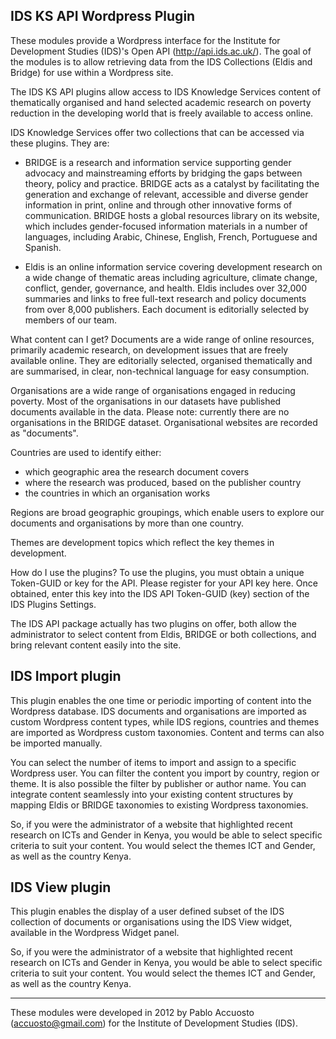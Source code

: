 IDS KS API Wordpress Plugin
---------------------------------------------------------------------------------------------------------------------------------

These modules provide a Wordpress interface for the Institute for Development Studies (IDS)'s Open API (http://api.ids.ac.uk/).
The goal of the modules is to allow retrieving data from the IDS Collections (Eldis and Bridge) for use within a Wordpress site.


The IDS KS API plugins allow access to IDS Knowledge Services content of thematically organised and hand selected academic research on poverty reduction in the developing world that is freely available to access online.

IDS Knowledge Services offer two collections that can be accessed via these plugins. They are:

- BRIDGE is a research and information service supporting gender advocacy and mainstreaming efforts by bridging the gaps between theory, policy and practice. BRIDGE acts as a catalyst by facilitating the generation and exchange of relevant, accessible and diverse gender information in print, online and through other innovative forms of communication. BRIDGE hosts a global resources library on its website, which includes gender-focused information materials in a number of languages, including Arabic, Chinese, English, French, Portuguese and Spanish.

- Eldis is an online information service covering development research on a wide change of thematic areas including agriculture, climate change, conflict, gender, governance, and health. Eldis includes over 32,000 summaries and links to free full-text research and policy documents from over 8,000 publishers. Each document is editorially selected by members of our team.

What content can I get?
Documents are a wide range of online resources, primarily academic research, on development issues that are freely available online. 
They are editorially selected, organised thematically and are summarised, in clear, non-technical language for easy consumption.

Organisations are a wide range of organisations engaged in reducing poverty. Most of the organisations in our datasets have published documents available in the data. 
Please note: currently there are no organisations in the BRIDGE dataset. Organisational websites are recorded as "documents".

Countries are used to identify either:

- which geographic area the research document covers
- where the research was produced, based on the publisher country
- the countries in which an organisation works

Regions are broad geographic groupings, which enable users to explore our documents and organisations by more than one country.

Themes are development topics which reflect the key themes in development.

How do I use the plugins?
To use the plugins, you must obtain a unique Token-GUID or key for the API. Please register for your API key here. Once obtained, enter this key into the IDS API Token-GUID (key) section of the IDS Plugins Settings.

The IDS API package actually has two plugins on offer, both allow the administrator to select content from Eldis, BRIDGE or both collections, and bring relevant content easily into the site.

IDS Import plugin
---------------------------------------------------------------------------------------------------------------------------------
This plugin enables the one time or periodic importing of content into the Wordpress database. IDS documents and organisations are imported as custom Wordpress content types, while IDS regions, countries and themes are imported as Wordpress custom taxonomies. Content and terms can also be imported manually.

You can select the number of items to import and assign to a specific Wordpress user. You can filter the content you import by country, region or theme. It is also possible the filter by publisher or author name. You can integrate content seamlessly into your existing content structures by mapping Eldis or BRIDGE taxonomies to existing Wordpress taxonomies.

So, if you were the administrator of a website that highlighted recent research on ICTs and Gender in Kenya, you would be able to select specific criteria to suit your content. You would select the themes ICT and Gender, as well as the country Kenya.

IDS View plugin
---------------------------------------------------------------------------------------------------------------------------------
This plugin enables the display of a user defined subset of the IDS collection of documents or organisations using the IDS View widget, available in the Wordpress Widget panel.

So, if you were the administrator of a website that highlighted recent research on ICTs and Gender in Kenya, you would be able to select specific criteria to suit your content. You would select the themes ICT and Gender, as well as the country Kenya.

---------------------------------------------------------------------------------------------------------------------------------
These modules were developed in 2012 by Pablo Accuosto (accuosto@gmail.com) for the Institute of Development Studies (IDS).
